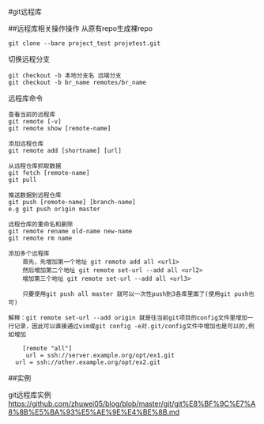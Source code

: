 #git远程库

##远程库相关操作操作
从原有repo生成裸repo

	git clone --bare project_test projetest.git

切换远程分支
	
	git checkout -b 本地分支名 远端分支
	git checkout -b br_name remotes/br_name
	
远程库命令

	查看当前的远程库
	git remote [-v]
	git remote show [remote-name]
	
	添加远程仓库
	git remote add [shortname] [url]
	
	从远程仓库抓取数据
	git fetch [remote-name]
	git pull
	
	推送数据到远程仓库
	git push [remote-name] [branch-name]
	e.g git push origin master

	远程仓库的重命名和删除
	git remote rename old-name new-name
	git remote rm name
	
	添加多个远程库
		首先，先增加第一个地址 git remote add all <url1> 
		然后增加第二个地址 git remote set-url --add all <url2> 
		增加第三个地址 git remote set-url --add all <url3> 	
		
		只要使用git push all master 就可以一次性push到3各库里面了(使用git push也可)
		
	解释：git remote set-url --add origin 就是往当前git项目的config文件里增加一行记录，因此可以直接通过vim或git config -e对.git/config文件中增加也是可以的,例如增加
	
		[remote "all"] 
		 url = ssh://server.example.org/opt/ex1.git 
      url = ssh://other.example.org/opt/ex2.git
	
##实例

git远程库实例
<https://github.com/zhuwei05/blog/blob/master/git/git%E8%BF%9C%E7%A8%8B%E5%BA%93%E5%AE%9E%E4%BE%8B.md>	
	
	